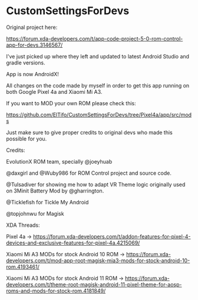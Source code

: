 # CustomSettingsForDevs

Original project here:

https://forum.xda-developers.com/t/app-code-project-5-0-rom-control-app-for-devs.3146567/

I've just picked up where they left and updated to latest Android Studio and gradle versions.


App is now AndroidX!


All changes on the code made by myself in order to get this app running on both Google Pixel 4a and Xiaomi Mi A3.



If you want to MOD your own ROM please check this:

https://github.com/ElTifo/CustomSettingsForDevs/tree/Pixel4a/app/src/mods



Just make sure to give proper credits to original devs who made this possible for you.


Credits:

EvolutionX ROM team, specially @joeyhuab

@daxgirl and @Wuby986 for ROM Control project and source code.

@Tulsadiver for showing me how to adapt VR Theme logic originally used on 3Minit Battery Mod by @gharrington.

@Ticklefish for Tickle My Android

@topjohnwu for Magisk




XDA Threads:


Pixel 4a -> https://forum.xda-developers.com/t/addon-features-for-pixel-4-devices-and-exclusive-features-for-pixel-4a.4215069/


Xiaomi Mi A3 MODs for stock Android 10 ROM -> https://forum.xda-developers.com/t/mod-app-root-magisk-mia3-mods-for-stock-android-10-rom.4193461/


Xiaomi Mi A3 MODs for stock Android 11 ROM -> https://forum.xda-developers.com/t/theme-root-magisk-android-11-pixel-theme-for-aosp-roms-and-mods-for-stock-rom.4181849/
